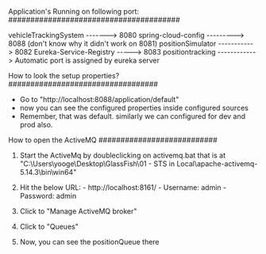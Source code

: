 Application's Running on following port:
#######################################

vehicleTrackingSystem -------> 8080
spring-cloud-config ---------> 8088 (don't know why it didn't work on 8081)
positionSimulator -----------> 8082
Eureka-Service-Registry -----> 8083
positiontracking ------------> Automatic port is assigned by eureka server





How to look the setup properties?
##################################

- Go to "http://localhost:8088/application/default"
- now you can see the configured properties inside configured sources
- Remember, that was default. similarly we can configured for dev and prod also.


How to open the ActiveMQ
###########################

1) Start the ActiveMq by doubleclicking on activemq.bat that is at "C:\Users\yooge\Desktop\GlassFish\01 - STS in Local\apache-activemq-5.14.3\bin\win64"
2) Hit the below URL:
                      - http://localhost:8161/
                      - Username: admin
                      - Password: admin
                      
3) Click to "Manage ActiveMQ broker"
4) Click to "Queues"
5) Now, you can see the positionQueue there
